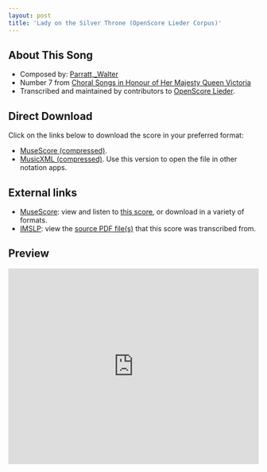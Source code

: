 ```yaml
---
layout: post
title: 'Lady on the Silver Throne (OpenScore Lieder Corpus)'
---
```


## About This Song

- Composed by: [Parratt,_Walter](https://fourscoreandmore.org/openscore/lieder/Parratt,_Walter)
- Number 7 from [Choral Songs in Honour of Her Majesty Queen Victoria](https://fourscoreandmore.org/openscore/lieder/Parratt,_Walter/Choral_Songs_in_Honour_of_Her_Majesty_Queen_Victoria)
- Transcribed and maintained by contributors to [OpenScore Lieder].

[OpenScore Lieder]: https://musescore.com/openscore-lieder-corpus

## Direct Download

Click on the links below to download the score in your preferred format:
- [MuseScore (compressed)](https://github.com/openscore/lieder/blob/main/scores/Parratt,_Walter/Choral_Songs_in_Honour_of_Her_Majesty_Queen_Victoria/07_Lady_on_the_Silver_Throne/lc6684909.mscz?raw=true).
- [MusicXML (compressed)](https://github.com/openscore/lieder/blob/main/scores/Parratt,_Walter/Choral_Songs_in_Honour_of_Her_Majesty_Queen_Victoria/07_Lady_on_the_Silver_Throne/lc6684909.mxl?raw=true). Use this version to open the file in other notation apps.

## External links

- [MuseScore]: view and listen to [this score][MuseScore], or download in a variety of formats.
- [IMSLP]: view the [source PDF file(s)][IMSLP] that this score was transcribed from.

[MuseScore]: https://musescore.com/score/6684909
[IMSLP]: https://imslp.org/wiki/Special:ReverseLookup/585417

## Preview

<iframe width="100%" height="394" src="https://musescore.com/openscore-lieder-corpus/scores/6684909/embed" frameborder="0" allowfullscreen allow="autoplay; fullscreen"></iframe>
